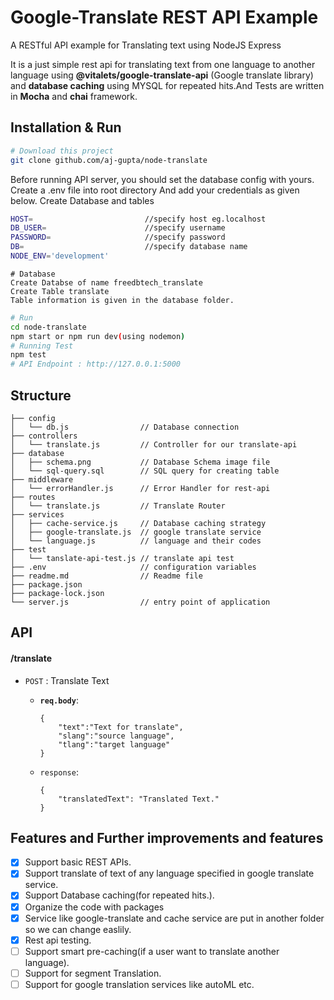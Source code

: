 # Google-Translate REST API Example
A RESTful API example for Translating text using NodeJS Express

It is a just simple rest api for translating text from one language to another language using **@vitalets/google-translate-api** (Google translate library) and **database caching** using MYSQL for repeated hits.And Tests are written in **Mocha** and **chai** framework.

## Installation & Run
```bash
# Download this project
git clone github.com/aj-gupta/node-translate
```

Before running API server, you should set the database config with yours.
Create a .env file into root directory And add your credentials as given below.
Create Database and tables
```bash
HOST=                         //specify host eg.localhost
DB_USER=                      //specify username
PASSWORD=                     //specify password
DB=                           //specify database name
NODE_ENV='development'
```

```
# Database
Create Databse of name freedbtech_translate
Create Table translate 
Table information is given in the database folder.
```

```bash
# Run
cd node-translate
npm start or npm run dev(using nodemon)
# Running Test
npm test
# API Endpoint : http://127.0.0.1:5000
```

## Structure
```
├── config
│   └── db.js                // Database connection
├── controllers
│   └── translate.js         // Controller for our translate-api
├── database
│   ├── schema.png           // Database Schema image file
│   └── sql-query.sql        // SQL query for creating table
├── middleware
│   └── errorHandler.js      // Error Handler for rest-api
├── routes
│   └── translate.js         // Translate Router
├── services
│   ├── cache-service.js     // Database caching strategy
│   ├── google-translate.js  // google translate service
│   └── language.js          // language and their codes
├── test
│   └── tanslate-api-test.js // translate api test  
├── .env                     // configuration variables
├── readme.md                // Readme file
├── package.json
├── package-lock.json
└── server.js                // entry point of application
```

## API

#### /translate
* `POST` : Translate Text
   
    * **`req.body`**:
        ```
        {
            "text":"Text for translate",
            "slang":"source language",
            "tlang":"target language"
        }
        ```
    * `response`:
        ```
        {
            "translatedText": "Translated Text."
        }
        ```

## Features and Further improvements and features

- [x] Support basic REST APIs.
- [x] Support translate of text of any language specified in google translate service.
- [x] Support Database caching(for repeated hits.).
- [x] Organize the code with packages
- [x] Service like google-translate and cache service are put in another folder so we can change easlily.
- [x] Rest api testing.
- [ ] Support smart pre-caching(if a user want to translate another language).
- [ ] Support for segment Translation.
- [ ] Support for google translation services like autoML etc.